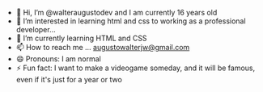 - 👋 Hi, I’m @walteraugustodev and I am currently 16 years old
- 👀 I’m interested in learning html and css to working as a professional developer...
- 🌱 I’m currently learning HTML and CSS 
- 📫 How to reach me ... augustowalterjw@gmail.com
- 😄 Pronouns: I am normal
- ⚡ Fun fact: I want to make a videogame someday, and it will be famous, even if it's just for a year or two

<!---
walteraugustodev/walteraugustodev is a ✨ special ✨ repository because its `README.md` (this file) appears on your GitHub profile.
You can click the Preview link to take a look at your changes.
--->
